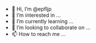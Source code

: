 - 👋 Hi, I’m @epfljp
- 👀 I’m interested in ...
- 🌱 I’m currently learning ...
- 💞️ I’m looking to collaborate on ...
- 📫 How to reach me ...

<!---
epfljp/epfljp is a ✨ special ✨ repository because its `README.md` (this file) appears on your GitHub profile.
You can click the Preview link to take a look at your changes.
--->
